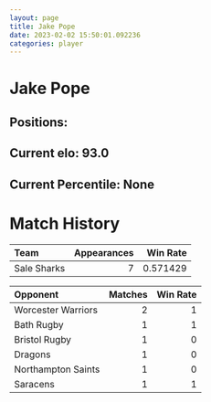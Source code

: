 ```yaml
---  
layout: page  
title: Jake Pope  
date: 2023-02-02 15:50:01.092236  
categories: player  
---
```

# Jake Pope

## Positions: 

## Current elo: 93.0

## Current Percentile: None

# Match History


| Team        |   Appearances |   Win Rate |
|:------------|--------------:|-----------:|
| Sale Sharks |             7 |   0.571429 |

| Opponent           |   Matches |   Win Rate |
|:-------------------|----------:|-----------:|
| Worcester Warriors |         2 |          1 |
| Bath Rugby         |         1 |          1 |
| Bristol Rugby      |         1 |          0 |
| Dragons            |         1 |          0 |
| Northampton Saints |         1 |          0 |
| Saracens           |         1 |          1 |